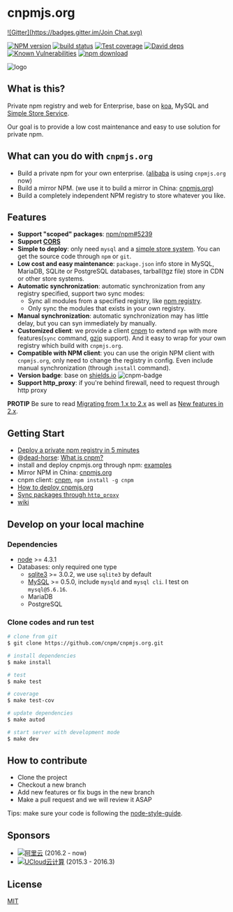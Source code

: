 cnpmjs.org
=======
[![Gitter](https://badges.gitter.im/Join Chat.svg)](https://gitter.im/cnpm/cnpmjs.org?utm_source=badge&utm_medium=badge&utm_campaign=pr-badge&utm_content=badge)

[![NPM version][npm-image]][npm-url]
[![build status][travis-image]][travis-url]
[![Test coverage][codecov-image]][codecov-url]
[![David deps][david-image]][david-url]
[![Known Vulnerabilities][snyk-image]][snyk-url]
[![npm download][download-image]][download-url]

[npm-image]: http://cnpmjs.org/badge/v/cnpmjs.org.svg?style=flat-square
[npm-url]: http://cnpmjs.org/package/cnpmjs.org
[travis-image]: https://img.shields.io/travis/cnpm/cnpmjs.org.svg?style=flat-square
[travis-url]: https://travis-ci.org/cnpm/cnpmjs.org
[codecov-image]: https://codecov.io/gh/cnpm/cnpmjs.org/branch/master/graph/badge.svg
[codecov-url]: https://codecov.io/gh/cnpm/cnpmjs.org
[david-image]: https://img.shields.io/david/cnpm/cnpmjs.org.svg?style=flat-square
[david-url]: https://david-dm.org/cnpm/cnpmjs.org
[snyk-image]: https://snyk.io/test/npm/cnpmjs.org/badge.svg?style=flat-square
[snyk-url]: https://snyk.io/test/npm/cnpmjs.org
[download-image]: https://img.shields.io/npm/dm/cnpmjs.org.svg?style=flat-square
[download-url]: https://npmjs.org/package/cnpmjs.org

![logo](https://raw.github.com/cnpm/cnpmjs.org/master/logo.png)

## What is this?

Private npm registry and web for Enterprise, base on [koa](http://koajs.com/),
MySQL and [Simple Store Service](https://github.com/cnpm/cnpmjs.org/wiki/NFS-Guide).

Our goal is to provide a low cost maintenance and easy to use solution for private npm.

## What can you do with `cnpmjs.org`

* Build a private npm for your own enterprise. ([alibaba](http://www.alibaba.com/) is using `cnpmjs.org` now)
* Build a mirror NPM. (we use it to build a mirror in China: [cnpmjs.org](http://cnpmjs.org/))
* Build a completely independent NPM registry to store whatever you like.

## Features

* **Support "scoped" packages**: [npm/npm#5239](https://github.com/npm/npm/issues/5239)
* **Support [CORS](http://en.wikipedia.org/wiki/Cross-origin_resource_sharing)**
* **Simple to deploy**: only need `mysql` and a [simple store system](https://github.com/cnpm/cnpmjs.org/wiki/NFS-Guide).
You can get the source code through `npm` or `git`.
* **Low cost and easy maintenance**: `package.json` info store in MySQL, MariaDB, SQLite or PostgreSQL databases,
tarball(tgz file) store in CDN or other store systems.
* **Automatic synchronization**: automatic synchronization from any registry specified, support two sync modes:
  - Sync all modules from a specified registry, like [npm registry](http://registry.npmjs.org).
  - Only sync the modules that exists in your own registry.
* **Manual synchronization**: automatic synchronization may has little delay, but you can syn immediately by manually.
* **Customized client**: we provide a client [cnpm](https://github.com/cnpm/cnpm)
to extend `npm` with more features(`sync` command, [gzip](https://github.com/npm/npm-registry-client/pull/40) support).
And it easy to wrap for your own registry which build with `cnpmjs.org`.
* **Compatible with NPM client**: you can use the origin NPM client with `cnpmjs.org`,
only need to change the registry in config. Even include manual synchronization (through `install` command).
* **Version badge**: base on [shields.io](http://shields.io/) ![cnpm-badge](http://cnpmjs.org/badge/v/cnpmjs.org.svg?style=flat-square)
* **Support http_proxy**: if you're behind firewall, need to request through http proxy

**PROTIP** Be sure to read [Migrating from 1.x to 2.x](https://github.com/cnpm/cnpmjs.org/wiki/Migrating-from-1.x-to-2.x)
as well as [New features in 2.x](https://github.com/cnpm/cnpmjs.org/wiki/New-features-in-2.x).

## Getting Start

* [Deploy a private npm registry in 5 minutes](https://github.com/cnpm/cnpmjs.org/wiki/Deploy-a-private-npm-registry-in-5-minutes)
* @[dead-horse](https://github.com/dead-horse): [What is cnpm?](http://deadhorse.me/slides/cnpmjs.html)
* install and deploy cnpmjs.org through npm: [examples](https://github.com/cnpm/custom-cnpm-example)
* Mirror NPM in China: [cnpmjs.org](http://cnpmjs.org)
* cnpm client: [cnpm](https://github.com/cnpm/cnpm), `npm install -g cnpm`
* [How to deploy cnpmjs.org](https://github.com/cnpm/cnpmjs.org/wiki/Deploy)
* [Sync packages through `http_proxy`](https://github.com/cnpm/cnpmjs.org/wiki/Sync-packages-through-http_proxy)
* [wiki](https://github.com/cnpm/cnpmjs.org/wiki)

## Develop on your local machine

### Dependencies

* [node](http://nodejs.org) >= 4.3.1
* Databases: only required one type
  * [sqlite3](https://npm.taobao.org/package/sqlite3) >= 3.0.2, we use `sqlite3` by default
  * [MySQL](http://dev.mysql.com/downloads/) >= 0.5.0, include `mysqld` and `mysql cli`. I test on `mysql@5.6.16`.
  * MariaDB
  * PostgreSQL

### Clone codes and run test

```bash
# clone from git
$ git clone https://github.com/cnpm/cnpmjs.org.git

# install dependencies
$ make install

# test
$ make test

# coverage
$ make test-cov

# update dependencies
$ make autod

# start server with development mode
$ make dev
```

## How to contribute

* Clone the project
* Checkout a new branch
* Add new features or fix bugs in the new branch
* Make a pull request and we will review it ASAP

Tips: make sure your code is following the [node-style-guide](https://github.com/felixge/node-style-guide).

## Sponsors

- [![阿里云](https://static.aliyun.com/images/www-summerwind/logo.gif)](http://click.aliyun.com/m/4288/) (2016.2 - now)
- [![UCloud云计算](https://www.ucloud.cn/static/style/images/about/logo.png)](http://www.ucloud.cn?sem=sdk-CNPMJS) (2015.3 - 2016.3)

## License

[MIT](LICENSE.txt)
